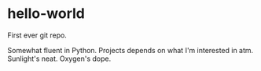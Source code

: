 # hello-world
First ever git repo.

Somewhat fluent in Python. 
Projects depends on what I'm interested in atm. 
Sunlight's neat. Oxygen's dope.

